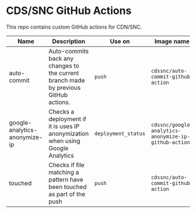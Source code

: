 # CDS/SNC GitHub Actions

This repo contains custom GitHub actions for CDN/SNC.

| Name                          | Description                                                                          | Use on              | Image name                                           | Size    |
| ----------------------------- | ------------------------------------------------------------------------------------ | ------------------- | ---------------------------------------------------- | ------- |
| auto-commit                   | Auto-commits back any changes to the current branch made by previous GitHub actions. | `push`              | `cdssnc/auto-commit-github-action`                   | 23 MB   |
| google-analytics-anonymize-ip | Checks a deployment if it is uses IP anonymization when using Google Analytics       | `deployment_status` | `cdssnc/google-analytics-anonymize-ip-github-action` | 1.44 GB |
| touched                       | Checks if file matching a pattern have been touched as part of the push              | `push`              | `cdssnc/auto-commit-github-action`                   | 1.88 MB |
